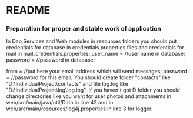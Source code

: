 # README #

### Preparation for proper and stable work of application ###
In Dao,Services and Web modules in resources folders you should put credentials for database in credentials.properties files and 
credentials for mail in mail_credentials.properties:
user_name = //user name in database;
password = //password in database;

from = //put here your email address which will send messages;
password = //password for this email;
You should create folder "contacts" like "D:\IndividualProject\contacts\" and file log.log like "D:\IndividualProject\log\log.log".
If you haven't got D folder you should change directories like you want for user photos and attachments in web/src/main/java/util/Data in line 42
and in web/src/main/resources/log4j.properties in line 3 for logger.